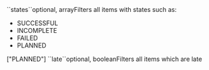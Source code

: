 <tr><td>``states``</td><td>optional, array</td><td>Filters all items with states such as:<ul><li>SUCCESSFUL</li><li>INCOMPLETE</li><li>FAILED</li><li>PLANNED</li></ul>
</td><td>["PLANNED"]</td><td></td></tr>
<tr><td>``late``</td><td>optional, boolean</td><td>Filters all items which are late</td><td></td><td></td></tr>
